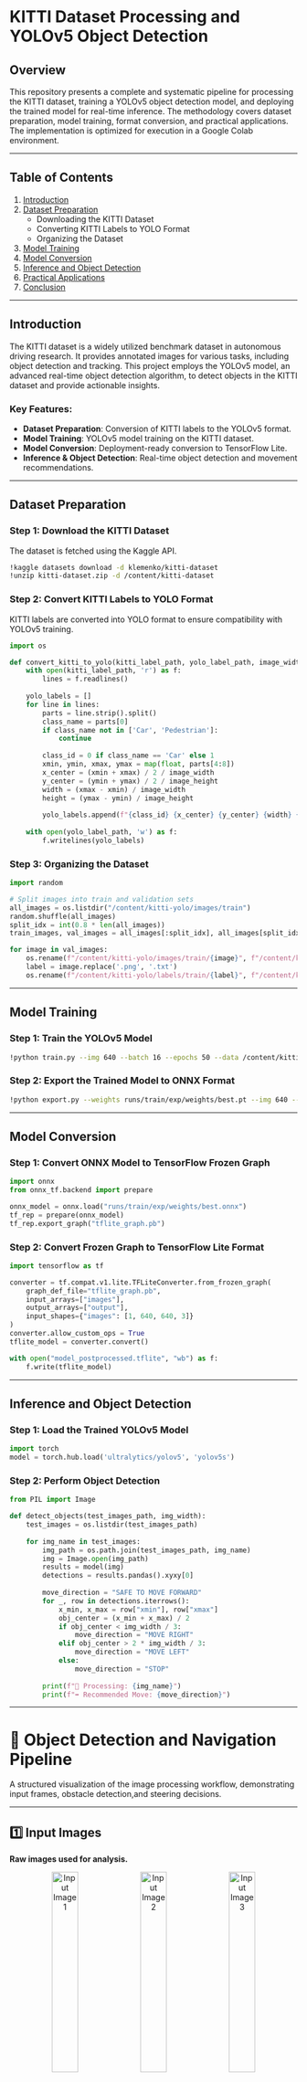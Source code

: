 # KITTI Dataset Processing and YOLOv5 Object Detection

## Overview
This repository presents a complete and systematic pipeline for processing the KITTI dataset, training a YOLOv5 object detection model, and deploying the trained model for real-time inference. The methodology covers dataset preparation, model training, format conversion, and practical applications. The implementation is optimized for execution in a Google Colab environment.

---

## Table of Contents
1. [Introduction](#introduction)
2. [Dataset Preparation](#dataset-preparation)
    - Downloading the KITTI Dataset
    - Converting KITTI Labels to YOLO Format
    - Organizing the Dataset
3. [Model Training](#model-training)
4. [Model Conversion](#model-conversion)
5. [Inference and Object Detection](#inference-and-object-detection)
6. [Practical Applications](#practical-applications)
7. [Conclusion](#conclusion)

---

## Introduction
The KITTI dataset is a widely utilized benchmark dataset in autonomous driving research. It provides annotated images for various tasks, including object detection and tracking. This project employs the YOLOv5 model, an advanced real-time object detection algorithm, to detect objects in the KITTI dataset and provide actionable insights.

### Key Features:
- **Dataset Preparation**: Conversion of KITTI labels to the YOLOv5 format.
- **Model Training**: YOLOv5 model training on the KITTI dataset.
- **Model Conversion**: Deployment-ready conversion to TensorFlow Lite.
- **Inference & Object Detection**: Real-time object detection and movement recommendations.

---

## Dataset Preparation
### Step 1: Download the KITTI Dataset
The dataset is fetched using the Kaggle API.

```bash
!kaggle datasets download -d klemenko/kitti-dataset
!unzip kitti-dataset.zip -d /content/kitti-dataset
```

### Step 2: Convert KITTI Labels to YOLO Format
KITTI labels are converted into YOLO format to ensure compatibility with YOLOv5 training.

```python
import os

def convert_kitti_to_yolo(kitti_label_path, yolo_label_path, image_width, image_height):
    with open(kitti_label_path, 'r') as f:
        lines = f.readlines()
    
    yolo_labels = []
    for line in lines:
        parts = line.strip().split()
        class_name = parts[0]
        if class_name not in ['Car', 'Pedestrian']:
            continue
        
        class_id = 0 if class_name == 'Car' else 1
        xmin, ymin, xmax, ymax = map(float, parts[4:8])
        x_center = (xmin + xmax) / 2 / image_width
        y_center = (ymin + ymax) / 2 / image_height
        width = (xmax - xmin) / image_width
        height = (ymax - ymin) / image_height
        
        yolo_labels.append(f"{class_id} {x_center} {y_center} {width} {height}\n")
    
    with open(yolo_label_path, 'w') as f:
        f.writelines(yolo_labels)
```

### Step 3: Organizing the Dataset

```python
import random

# Split images into train and validation sets
all_images = os.listdir("/content/kitti-yolo/images/train")
random.shuffle(all_images)
split_idx = int(0.8 * len(all_images))
train_images, val_images = all_images[:split_idx], all_images[split_idx:]

for image in val_images:
    os.rename(f"/content/kitti-yolo/images/train/{image}", f"/content/kitti-yolo/images/val/{image}")
    label = image.replace('.png', '.txt')
    os.rename(f"/content/kitti-yolo/labels/train/{label}", f"/content/kitti-yolo/labels/val/{label}")
```

---

## Model Training
### Step 1: Train the YOLOv5 Model

```bash
!python train.py --img 640 --batch 16 --epochs 50 --data /content/kitti-dataset/kitti.yaml --weights yolov5s.pt
```

### Step 2: Export the Trained Model to ONNX Format

```bash
!python export.py --weights runs/train/exp/weights/best.pt --img 640 --batch 1 --include onnx
```

---

## Model Conversion
### Step 1: Convert ONNX Model to TensorFlow Frozen Graph

```python
import onnx
from onnx_tf.backend import prepare

onnx_model = onnx.load("runs/train/exp/weights/best.onnx")
tf_rep = prepare(onnx_model)
tf_rep.export_graph("tflite_graph.pb")
```

### Step 2: Convert Frozen Graph to TensorFlow Lite Format

```python
import tensorflow as tf

converter = tf.compat.v1.lite.TFLiteConverter.from_frozen_graph(
    graph_def_file="tflite_graph.pb",
    input_arrays=["images"],
    output_arrays=["output"],
    input_shapes={"images": [1, 640, 640, 3]}
)
converter.allow_custom_ops = True
tflite_model = converter.convert()

with open("model_postprocessed.tflite", "wb") as f:
    f.write(tflite_model)
```

---

## Inference and Object Detection
### Step 1: Load the Trained YOLOv5 Model

```python
import torch
model = torch.hub.load('ultralytics/yolov5', 'yolov5s')
```

### Step 2: Perform Object Detection

```python
from PIL import Image

def detect_objects(test_images_path, img_width):
    test_images = os.listdir(test_images_path)
    
    for img_name in test_images:
        img_path = os.path.join(test_images_path, img_name)
        img = Image.open(img_path)
        results = model(img)
        detections = results.pandas().xyxy[0]
        
        move_direction = "SAFE TO MOVE FORWARD"
        for _, row in detections.iterrows():
            x_min, x_max = row["xmin"], row["xmax"]
            obj_center = (x_min + x_max) / 2
            if obj_center < img_width / 3:
                move_direction = "MOVE RIGHT"
            elif obj_center > 2 * img_width / 3:
                move_direction = "MOVE LEFT"
            else:
                move_direction = "STOP"
        
        print(f"🔹 Processing: {img_name}")
        print(f"➡ Recommended Move: {move_direction}")
```

---

# 🚀 Object Detection and Navigation Pipeline  

A structured visualization of the image processing workflow, demonstrating input frames, obstacle detection,and steering decisions.

---

## 1️⃣ Input Images  
**Raw images used for analysis.**  

<p align="center">
  <img src="Downloads/objdet1.jpg" width="30%" alt="Input Image 1">
  <img src="Downloads/objdet2.jpg" width="30%" alt="Input Image 2">
  <img src="Downloads/objdet3.jpg" width="30%" alt="Input Image 3">
  <img src="Downloads/objdet4.jpg" width="30%" alt="Input Image 4"> 
</p>

---

## 2️⃣ Obstacle Detection  
**Object detection using YOLOv5.**  

<p align="center">
  <img src="Downloads/out1.jpg" width="30%" alt="Detection Image 1">
  <img src="Downloads/out2.jpg" width="30%" alt="Detection Image 2">
  <img src="Downloads/out3.jpg" width="30%" alt="Detection Image 3">
  <img src="Downloads/out4.jpg" width="30%" alt="Detection Image 4">
</p>

---

## 3️⃣ Steering Directions  
**Decision-making for navigation.**  

<p align="center">
  <img src="Downloads/move1.jpg" width="30%" alt="Steering Image 1">
  <img src="Downloads/move2.jpg" width="30%" alt="Steering Image 2">
  <img src="Downloads/move3.jpg" width="30%" alt="Steering Image 3">
  <img src="Downloads/move4.jpg" width="30%" alt="Steering Image 4">  
</p>

---

This structured visualization provides a clear breakdown of the navigation process. 🚗💨  

## Practical Applications
- **Autonomous Vehicles**: Real-time obstacle detection and navigation.
- **Surveillance Systems**: Advanced object detection and tracking.
- **Robotics**: Enhanced environment interaction capabilities.

---

## Conclusion
This project delivers a full-stack implementation for processing the KITTI dataset, training a YOLOv5 model, and deploying it for real-time object detection. 
The trained model can be exported to TensorFlow Lite for edge-device applications, ensuring adaptability and scalability. 
The modular design allows for seamless extension to other datasets and tasks.

---

**Contributors:** Aryan   
**Contact:** aryan.231cs213@nitk.edu.in
